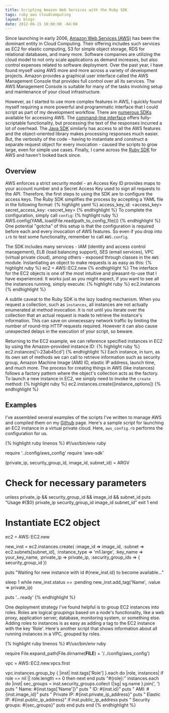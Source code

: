 ```yaml
---
title: Scripting Amazon Web Services with the Ruby SDK
tags: ruby aws cloudcomputing
layout: blogs
date: 2012-06-15 10:00:00 -04:00
---
```

Since launching in early 2006, [Amazon Web Services (AWS)](http://aws.amazon.com) has been the dominant entity in Cloud Computing. Their offering includes such services as EC2 for elastic computing, S3 for simple object storage, RDS for relational databases, and many more. Software companies are utilizing the cloud model to not only scale applications as demand increases, but also control expenses related to software deployment. Over the past year, I have found myself using AWS more and more across a variety of development projects. Amazon provides a graphical user interface called the AWS Management Console that provides full control over all its services. The AWS Management Console is suitable for many of the tasks involving setup and maintenance of your cloud infrastructure.

However, as I started to use more complex features in AWS, I quickly found myself requiring a more powerful and programmatic interface that I could script as part of my development workflow. There are [numerous SDKs](http://aws.amazon.com/code/) available for accessing AWS. The [command-line interface](http://aws.amazon.com/developertools/351) offers fully-scriptable functionality, but processing the text of the responses incurred a lot of overhead. The [Java SDK](http://aws.amazon.com/sdkforjava/) similarly has access to all the AWS features and the object-oriented library makes processing responses much easier. But, the verbosity of the code - having to instantiate and construct a separate request object for every invocation - caused the scripts to grow large, even for simple use cases. Finally, I came across the [Ruby SDK](http://aws.amazon.com/sdkforruby/) for AWS and haven't looked back since.

## Overview

AWS enforces a strict security model - an Access Key ID provides maps to your account number and a Secret Access Key used to sign all requests to the API. Therefore, the first steps to using the SDK are to configure the access keys. The Ruby SDK simplifies the process by accepting a YAML file in the following format:
{% highlight yaml %}
access_key_id: <access_key>
secret_access_key: <secret_key>
{% endhighlight %}
To complete the configuration, simply call `config`:
{% highlight ruby %}
AWS.config(YAML.load(File.read(path_to_config_file)))
{% endhighlight %}
One potential "gotcha" of this setup is that the configuration is required before each and every invocation of AWS features. So even if you drop into `irb` to test some functionality, remember to call `AWS.config`.

The SDK includes many services - IAM (identity and access control management), ELB (load balancing support), SES (email services), VPC (virtual private cloud), among others - exposed through classes in the `AWS` module. Instantiating an object to make requests is as easy as this:
{% highlight ruby %}
ec2 = AWS::EC2.new
{% endhighlight %}
The interface for the EC2 objects is one of the most intuitive and pleasant-to-use that I have experienced. It works just as you might expect, if you want to see all the instances running, simply execute:
{% highlight ruby %}
ec2.instances
{% endhighlight %}

A subtle caveat to the Ruby SDK is the lazy loading mechanism. When you request a collection, such as `instances`, all instances are not actually enumerated at method invocation. It is not until you iterate over the collection that an actual request is made to retrieve the instance's information. This can save on unnecessary network traffic by limiting the number of round-trip HTTP requests required. However it can also cause unexpected delays in the execution of your script, so beware.

Returning to the EC2 example, we can reference specified instances in EC2 by using the Amazon-provided instance ID:
{% highlight ruby %}
ec2.instances['i-23ab45cd']
{% endhighlight %}
Each instance, in turn, as its own set of methods we can call to retrieve information such as security group, Amazon Machine Image (AMI) ID, elastic IP address, launch time, and much more. The process for creating things in AWS (like instances) follows a factory pattern where the object's collection acts as the factory. To launch a new instance in EC2, we simply need to invoke the `create` method:
{% highlight ruby %}
ec2.instances.create([instance_options])
{% endhighlight %}

## Examples

I've assembled several examples of the scripts I've written to manage AWS and compiled them on my [Github](https://github.com/edstromj/aws-toolkit) page. Here's a sample script for launching an EC2 instance in a virtual private cloud. Here, `aws_config.rb` performs the configuration for us.

{% highlight ruby linenos %}
#!/usr/bin/env ruby

require '../config/aws_config'
require 'aws-sdk'

(private_ip, security_group_id, image_id, subnet_id) = ARGV

# Check for necessary parameters
unless private_ip && security_group_id && image_id && subnet_id
  puts "Usage #{$0} private_ip security_group_id image_id subnet_id"
  exit 1
end

# Instantiate EC2 object
ec2 = AWS::EC2.new

new_inst = ec2.instances.create(
  :image_id => image_id,
  :subnet => ec2.subnets[subnet_id],
  :instance_type => 'm1.large',
  :key_name => your_key_name,
  :private_ip => private_ip,
  :security_group_ids => { security_group_id })

puts "Waiting for new instance with id #{new_inst.id} to become available..."

sleep 1 while new_inst.status == :pending
new_inst.add_tag('Name', :value => private_ip)

puts '...ready'
{% endhighlight %}

One deployment strategy I've found helpful is to group EC2 instances into roles. Roles are logical groupings based on a node's functionality, like a web proxy, application server, database, monitoring system, or something else. Adding roles to instances is as easy as adding a tag to the EC2 instance with the key 'Role'. Here's another script that shows information about all running instances in a VPC, grouped by roles. 

{% highlight ruby linenos %}
#!/usr/bin/env ruby

require File.expand_path(File.dirname(__FILE__) + '/../config/aws_config')

vpc = AWS::EC2.new.vpcs.first

vpc.instances.group_by { |inst| inst.tags['Role'] }.each do |role, instances|
  if role == nil || role.length == 0 then next end 
  puts "#{role}:"
  instances.each do |inst|
    sec_groups = inst.security_groups.collect {|sg| sg.name }.join(', ')
    puts "  Name: #{inst.tags['Name']}"
    puts "  ID: #{inst.id}" 
    puts "  AMI: #{inst.image_id}"
    puts "  Private IP: #{inst.private_ip_address}"
    puts "  Elastic IP: #{inst.public_ip_address}" if inst.public_ip_address
    puts "  Security groups: #{sec_groups}"
    puts
  end 
  puts
end
{% endhighlight %}

